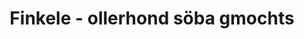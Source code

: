 ---
title: "Finkele - ollerhond söba gmochts"
url: /berndorf/finkele-ollerhond-soeba-gmochts/
shop: Andenken
---